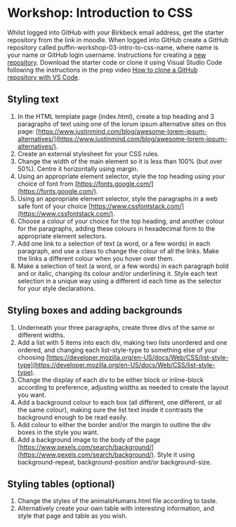 # Workshop: Introduction to CSS

Whilst logged into GitHub with your Birkbeck email address, get the starter repository from the link in moodle. When logged into GitHub create a GitHub repository called puffin-workshop-03-intro-to-css-name, where name is your name or GitHub login username. Instructions for creating a [new repository](https://docs.github.com/en/get-started/start-your-journey/uploading-a-project-to-github#step-1-create-a-new-repository-for-your-project). Download the starter code or clone it using Visual Studio Code following the instructions in the prep video [How to clone a GitHub repository with VS Code](https://www.youtube.com/watch?v=Nl0J_tcnhQ4&ab_channel=AutomationCreations).

## Styling text

1. In the HTML template page (index.html), create a top heading and 3 paragraphs of text using one of the lorum ipsum alternative sites on this page: [https://www.justinmind.com/blog/awesome-lorem-ipsum-alternatives/](https://www.justinmind.com/blog/awesome-lorem-ipsum-alternatives/).
2. Create an external stylesheet for your CSS rules.
3. Change the width of the main element so it is less than 100% (but over 50%). Centre it horizontally using margin.
4. Using an appropriate element selector, style the top heading using your choice of font from [https://fonts.google.com/](https://fonts.google.com/).
5. Using an appropriate element selector, style the paragraphs in a web safe font of your choice [https://www.cssfontstack.com/](https://www.cssfontstack.com/).
6. Choose a colour of your choice for the top heading, and another colour for the paragraphs, adding these colours in hexadecimal form to the appropriate element selectors.
7. Add one link to a selection of text (a word, or a few words) in each paragraph, and use a class to change the colour of all the links. Make the links a different colour when you hover over them.
8. Make a selection of text (a word, or a few words) in each paragraph bold and or italic, changing its colour and/or underlining it. Style each text selection in a unique way using a different id each time as the selector for your style declarations.

## Styling boxes and adding backgrounds

1. Underneath your three paragraphs, create three divs of the same or different widths.
2. Add a list with 5 items into each div, making two lists unordered and one ordered, and changing each list-style-type to something else of your choosing [https://developer.mozilla.org/en-US/docs/Web/CSS/list-style-type](https://developer.mozilla.org/en-US/docs/Web/CSS/list-style-type).
3. Change the display of each div to be either block or inline-block according to preference, adjusting widths as needed to create the layout you want.
4. Add a background colour to each box (all different, one different, or all the same colour), making sure the list text inside it contrasts the background enough to be read easily.
5. Add colour to either the border and/or the margin to outline the div boxes in the style you want.
6. Add a background image to the body of the page [https://www.pexels.com/search/background/](https://www.pexels.com/search/background/). Style it using background-repeat, background-position and/or background-size.

## Styling tables (optional)

1. Change the styles of the animalsHumans.html file according to taste.
2. Alternatively create your own table with interesting information, and style that page and table as you wish.
